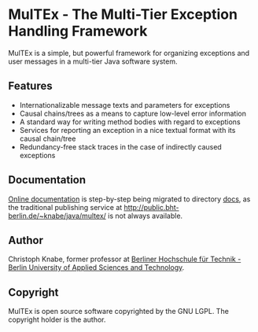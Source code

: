 # MulTEx - The Multi-Tier Exception Handling Framework
MulTEx is a simple, but powerful framework for organizing exceptions and user messages in a multi-tier Java software system.

## Features
* Internationalizable message texts and parameters for exceptions
* Causal chains/trees as a means to capture low-level error information
* A standard way for writing method bodies with regard to exceptions
* Services for reporting an exception in a nice textual format with its causal chain/tree
* Redundancy-free stack traces in the case of indirectly caused exceptions

## Documentation
[Online documentation](docs/) is step-by-step being migrated to directory [docs](docs/),
as the traditional publishing service at http://public.bht-berlin.de/~knabe/java/multex/
is not always available.

## Author
 Christoph Knabe, former professor at [Berliner Hochschule für Technik - Berlin University of Applied Sciences and Technology](https://www.bht-berlin.de/).

## Copyright
MulTEx is open source software copyrighted by the GNU LGPL. The copyright holder is the author.

